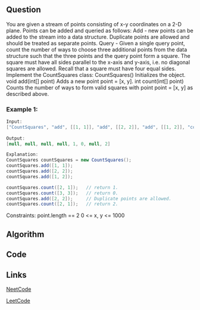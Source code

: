 ## Question
You are given a stream of points consisting of x-y coordinates on a 2-D plane. Points can be added and queried as follows:
Add - new points can be added to the stream into a data structure. Duplicate points are allowed and should be treated as separate points.
Query - Given a single query point, count the number of ways to choose three additional points from the data structure such that the three points and the query point form a square. The square must have all sides parallel to the x-axis and y-axis, i.e. no diagonal squares are allowed. Recall that a square must have four equal sides.
Implement the CountSquares class:
CountSquares() Initializes the object.
void add(int[] point) Adds a new point point = [x, y].
int count(int[] point) Counts the number of ways to form valid squares with point point = [x, y] as described above.
### Example 1:



```java
Input: 
["CountSquares", "add", [[1, 1]], "add", [[2, 2]], "add", [[1, 2]], "count", [[2, 1]], "count", [[3, 3]], "add", [[2, 2]], "count", [[2, 1]]]
       
Output:
[null, null, null, null, 1, 0, null, 2]

Explanation:
CountSquares countSquares = new CountSquares();
countSquares.add([1, 1]);
countSquares.add([2, 2]);
countSquares.add([1, 2]);

countSquares.count([2, 1]);   // return 1.
countSquares.count([3, 3]);   // return 0.
countSquares.add([2, 2]);     // Duplicate points are allowed.
countSquares.count([2, 1]);   // return 2. 

```
Constraints:
point.length == 2
0 <= x, y <= 1000


## Algorithm

## Code

## Links

[NeetCode](https://neetcode.io/problems/count-squares)

[LeetCode](https://leetcode.com/problems/count-squares)
